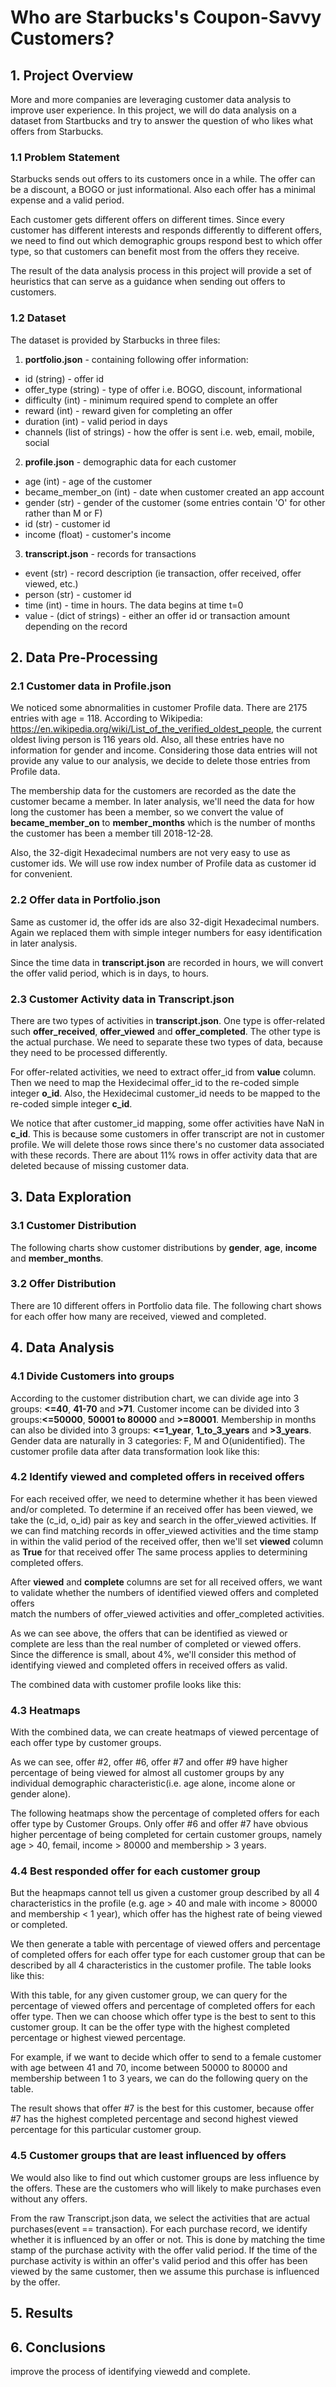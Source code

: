 
# Who are Starbucks's Coupon-Savvy Customers?


## 1. Project Overview
More and more companies are leveraging customer data analysis to improve user experience. In this project, we will do data analysis on a dataset from Startbucks and try to answer the question of who likes what offers from Starbucks.
### 1.1 Problem Statement
Starbucks sends out offers to its customers once in a while. The offer can be a discount, a BOGO or just informational. Also each offer has a minimal expense and a valid period.

Each customer gets different offers on different times. Since every customer has different interests and responds differently to different offers, we need to find out which demographic groups respond best to which offer type, so that customers can benefit most from the offers they receive.

The result of the data analysis process in this project will provide a set of heuristics that can serve as a guidance when sending out offers to customers.

### 1.2 Dataset
The dataset is provided by Starbucks in three files:

1. **portfolio.json** - containing following offer information:
  - id (string) - offer id
  - offer_type (string) - type of offer i.e. BOGO, discount, informational
  - difficulty (int) - minimum required spend to complete an offer
  - reward (int) - reward given for completing an offer
  - duration (int) - valid period in days
  - channels (list of strings) - how the offer is sent i.e. web, email, mobile, social

2. **profile.json** - demographic data for each customer
  - age (int) - age of the customer
  - became_member_on (int) - date when customer created an app account
  - gender (str) - gender of the customer (some entries contain 'O' for other rather than M or F)
  - id (str) - customer id
  - income (float) - customer's income
3. **transcript.json** - records for transactions
  - event (str) - record description (ie transaction, offer received, offer viewed, etc.)
  - person (str) - customer id
  - time (int) - time in hours. The data begins at time t=0
  - value - (dict of strings) - either an offer id or transaction amount depending on the record

## 2. Data Pre-Processing
### 2.1 Customer data in Profile.json
 We noticed some abnormalities in customer Profile data. There are 2175 entries with age = 118. According to Wikipedia: https://en.wikipedia.org/wiki/List_of_the_verified_oldest_people, the current oldest living person is 116 years old. Also, all these entries have no information for gender and income. Considering those data entries will not provide any value to our analysis, we decide to delete those entries from Profile data.

 The membership data for the customers are recorded as the date the customer became a member. In later analysis, we'll need the data for how long the customer has been a member, so we convert the value of **became_member_on** to **member_months** which is the number of months the customer has been a member till 2018-12-28.

 Also, the 32-digit Hexadecimal numbers are not very easy to use as customer ids. We will use row index number of Profile data as customer id for convenient.

### 2.2 Offer data in Portfolio.json
Same as customer id, the offer ids are also 32-digit Hexadecimal numbers. Again we replaced them with simple integer numbers for easy identification in later analysis.

Since the time data in **transcript.json** are recorded in hours, we will convert the offer valid period, which is in days, to hours.

### 2.3 Customer Activity data in Transcript.json
There are two types of activities in **transcript.json**. One type is offer-related such **offer_received**, **offer_viewed** and **offer_completed**. The other type is the actual purchase. We need to separate these two types of data, because they need to be processed differently.


For offer-related activities, we need to extract offer_id from **value** column. Then we need to map the Hexidecimal offer_id to the re-coded simple integer **o_id**. Also, the Hexidecimal customer_id needs to be mapped to the re-coded simple integer **c_id**.

We notice that after customer_id mapping, some offer activities have NaN in **c_id**. This is because some customers in offer transcript are not in customer profile. We will delete those rows since there's no customer data associated with these records. There are about 11% rows in offer activity data that are deleted because of missing customer data.


## 3. Data Exploration
### 3.1 Customer Distribution
The following charts show customer distributions by **gender**, **age**, **income** and **member_months**.

### 3.2 Offer Distribution
There are 10 different offers in Portfolio data file. The following chart shows for each offer how many are received, viewed and completed.

## 4. Data Analysis
### 4.1 Divide Customers into groups
According to the customer distribution chart, we can divide age into 3 groups: **<=40**, **41-70** and **>71**. Customer income  can be divided into 3 groups:**<=50000**, **50001 to 80000** and **>=80001**.  Membership in months can also be divided into 3 groups: **<=1_year**, **1_to_3_years** and **>3_years**. Gender data are naturally in 3 categories: F, M and O(unidentified). The customer profile data after data transformation look like this:

### 4.2 Identify viewed and completed offers in received offers
For each received offer, we need to determine whether it has been viewed and/or completed. To determine if an received offer has been viewed, we take the (c_id, o_id) pair as key and search in the offer_viewed activities. If we can find matching records in offer_viewed activities and the time stamp in within the valid period of the received offer, then we'll set **viewed** column as **True** for that received offer The same process applies to determining completed offers.

After **viewed** and **complete** columns are set for all received offers, we want to validate whether the numbers of identified viewed offers and completed offers  
match the numbers of offer_viewed activities and offer_completed activities.

As we can see above, the offers that can be identified as viewed or complete are less than the real number of completed or viewed offers. Since the difference is small, about 4%, we'll consider this method of identifying viewed and completed offers in received offers as valid.

The combined data with customer profile looks like this:

### 4.3 Heatmaps
With the combined data, we can create heatmaps of viewed percentage of each offer type by customer groups.

As we can see, offer #2, offer #6, offer #7 and offer #9 have higher percentage of being viewed for almost all customer groups by any individual demographic characteristic(i.e. age alone, income alone or gender alone).

The following heatmaps show the percentage of completed offers for each offer type by Customer Groups. Only offer #6 and offer #7 have obvious higher percentage of being completed for certain customer groups, namely age > 40, femail, income > 80000 and membership > 3 years.

### 4.4 Best responded offer for each customer group
But the heapmaps cannot tell us given a customer group described by all 4 characteristics in the profile (e.g. age > 40 and male with income > 80000 and membership < 1 year), which offer has the highest rate of being viewed or completed.

We then generate a table with percentage of viewed offers and percentage of completed offers for each offer type for each customer group that can be described by all 4 characteristics in the customer profile. The table looks like this:

With this table, for any given customer group, we can query for the percentage of viewed offers and percentage of completed offers for each offer type. Then we can choose which offer type is the best to sent to this customer group. It can be the offer type with the highest completed percentage or highest viewed percentage.

For example, if we want to decide which offer to send to a female customer with age between 41 and 70, income between 50000 to 80000 and membership between 1 to 3 years, we can do the following query on the table.

The result shows that offer #7 is the best for this customer, because offer #7  has the highest completed percentage and second highest viewed percentage for this particular customer group.  
### 4.5 Customer groups that are least influenced by offers
We would also like to find out which customer groups are less influence by the offers. These are the customers who will likely to make purchases even without any offers.

From the raw Transcript.json data, we select the activities that are actual purchases(event == transaction). For each purchase record, we identify whether it is influenced by an offer or not. This is done by matching the time stamp of the purchase activity with the offer valid period. If the time of the purchase activity is within an offer's valid period and this offer has been viewed by the same customer, then we assume this purchase is influenced by the offer.

## 5. Results

## 6. Conclusions  
improve the process of identifying viewedd and complete.
